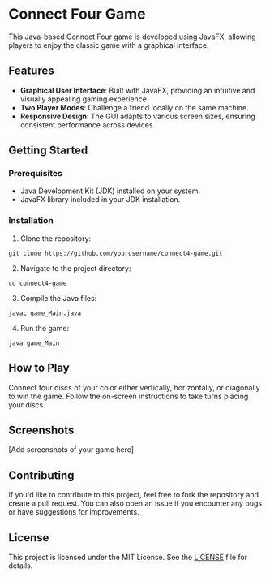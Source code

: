 # Connect Four Game

This Java-based Connect Four game is developed using JavaFX, allowing players to enjoy the classic game with a graphical interface.

## Features

- **Graphical User Interface**: Built with JavaFX, providing an intuitive and visually appealing gaming experience.
- **Two Player Modes**: Challenge a friend locally on the same machine.
- **Responsive Design**: The GUI adapts to various screen sizes, ensuring consistent performance across devices.

## Getting Started

### Prerequisites

- Java Development Kit (JDK) installed on your system.
- JavaFX library included in your JDK installation.

### Installation

1. Clone the repository:

```
git clone https://github.com/yourusername/connect4-game.git
```

2. Navigate to the project directory:

```
cd connect4-game
```

3. Compile the Java files:

```
javac game_Main.java
```

4. Run the game:

```
java game_Main
```

## How to Play

Connect four discs of your color either vertically, horizontally, or diagonally to win the game. Follow the on-screen instructions to take turns placing your discs.

## Screenshots

[Add screenshots of your game here]

## Contributing

If you'd like to contribute to this project, feel free to fork the repository and create a pull request. You can also open an issue if you encounter any bugs or have suggestions for improvements.

## License

This project is licensed under the MIT License. See the [LICENSE](LICENSE) file for details.
